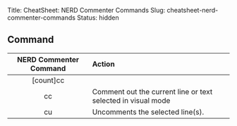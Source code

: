 Title: CheatSheet: NERD Commenter Commands
Slug: cheatsheet-nerd-commenter-commands
Status: hidden

## Command
| NERD Commenter Command | Action |
|:----:|:------| 
| [count]<leader>cc | |
| <leader>cc | Comment out the current line or text selected in visual mode |
| <leader>cu | Uncomments the selected line(s). |
